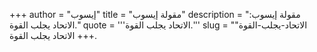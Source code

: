 +++
author = "إيسوب"
title = "مقولة إيسوب"
description = "مقولة إيسوب: الاتحاد يجلب القوة."
quote = '''الاتحاد يجلب القوة.'''
slug = "الاتحاد-يجلب-القوة"
+++
الاتحاد يجلب القوة.
